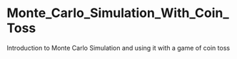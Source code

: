 # Monte_Carlo_Simulation_With_Coin_Toss
Introduction to Monte Carlo Simulation and using it with a game of coin toss
